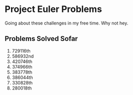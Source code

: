 # Project Euler Problems

Going about these challenges in my free time. Why not hey.

## Problems Solved Sofar
 1. 729116th
 2. 586932nd
 3. 420746th
 4. 374966th
 5. 383778th
 6. 386044th
 7. 330828th
 8. 280018th

